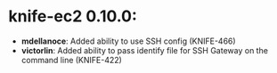 <!---
This file is reset every time a new release is done. The contents of this file are for the currently unreleased version.

Example Contribution:
* **kalistec**: Improved file resource greatly.
-->
# knife-ec2 0.10.0:

* **mdellanoce**: Added ability to use SSH config (KNIFE-466)
* **victorlin**: Added ability to pass identify file for SSH Gateway on the command line (KNIFE-422)

